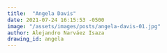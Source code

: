 ```yaml
---
title:  "Angela Davis"
date: 2021-07-24 16:15:53 -0500
image: "/assets/images/posts/angela-davis-01.jpg"
author: Alejandro Narváez Isaza
drawing_id: angela
---
```

